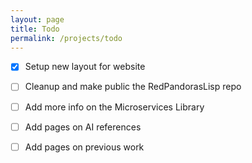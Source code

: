 ```yaml
---
layout: page
title: Todo
permalink: /projects/todo
---
```

- [x] Setup new layout for website
- [ ] Cleanup and make public the RedPandorasLisp repo
- [ ] Add more info on the Microservices Library
- [ ] Add pages on AI references
- [ ] Add pages on previous work

